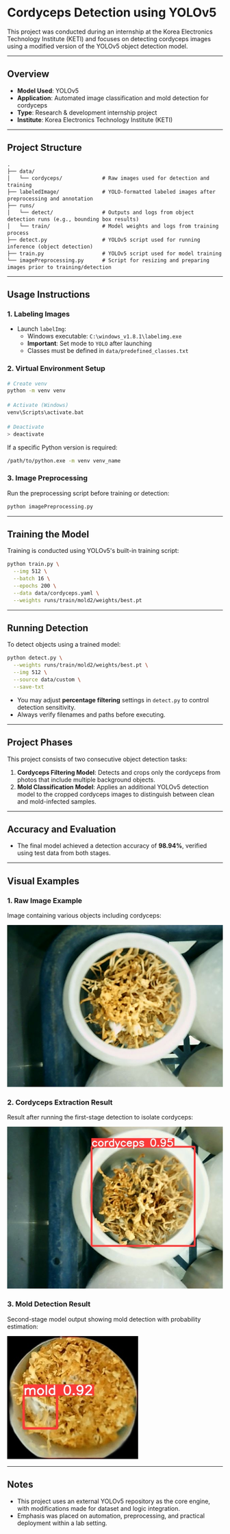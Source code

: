 # Cordyceps Detection using YOLOv5

This project was conducted during an internship at the Korea Electronics Technology Institute (KETI) and focuses on detecting cordyceps images using a modified version of the YOLOv5 object detection model.

---

## Overview

- **Model Used**: YOLOv5
- **Application**: Automated image classification and mold detection for cordyceps
- **Type**: Research & development internship project
- **Institute**: Korea Electronics Technology Institute (KETI)

---

## Project Structure

```
.
├── data/
│   └── cordyceps/             # Raw images used for detection and training
├── labeledImage/              # YOLO-formatted labeled images after preprocessing and annotation
├── runs/
│   └── detect/                # Outputs and logs from object detection runs (e.g., bounding box results)
│   └── train/                 # Model weights and logs from training process
├── detect.py                  # YOLOv5 script used for running inference (object detection)
├── train.py                   # YOLOv5 script used for model training
└── imagePreprocessing.py      # Script for resizing and preparing images prior to training/detection
```

---

## Usage Instructions

### 1. Labeling Images

- Launch `labelImg`:
  - Windows executable: `C:\windows_v1.8.1\labelimg.exe`
  - **Important**: Set mode to `YOLO` after launching
  - Classes must be defined in `data/predefined_classes.txt`

### 2. Virtual Environment Setup

```bash
# Create venv
python -m venv venv

# Activate (Windows)
venv\Scripts\activate.bat

# Deactivate
> deactivate
```

If a specific Python version is required:
```bash
/path/to/python.exe -m venv venv_name
```

### 3. Image Preprocessing

Run the preprocessing script before training or detection:
```bash
python imagePreprocessing.py
```

---

## Training the Model

Training is conducted using YOLOv5's built-in training script:
```bash
python train.py \
  --img 512 \
  --batch 16 \
  --epochs 200 \
  --data data/cordyceps.yaml \
  --weights runs/train/mold2/weights/best.pt
```

---

## Running Detection

To detect objects using a trained model:
```bash
python detect.py \
  --weights runs/train/mold2/weights/best.pt \
  --img 512 \
  --source data/custom \
  --save-txt
```

- You may adjust **percentage filtering** settings in `detect.py` to control detection sensitivity.
- Always verify filenames and paths before executing.

---

## Project Phases

This project consists of two consecutive object detection tasks:

1. **Cordyceps Filtering Model**: Detects and crops only the cordyceps from photos that include multiple background objects.
2. **Mold Classification Model**: Applies an additional YOLOv5 detection model to the cropped cordyceps images to distinguish between clean and mold-infected samples.

---

## Accuracy and Evaluation

- The final model achieved a detection accuracy of **98.94%**, verified using test data from both stages.

---

## Visual Examples

### 1. Raw Image Example
Image containing various objects including cordyceps:

![](./labeledImage/cordyceps1/i2_0_1_000904.jpg)

### 2. Cordyceps Extraction Result
Result after running the first-stage detection to isolate cordyceps:

![](./runs/detect/cordyceps1/i2_0_3_000916.jpg)

### 3. Mold Detection Result
Second-stage model output showing mold detection with probability estimation:

![](./sampleResultImage.jpg)

---

## Notes

- This project uses an external YOLOv5 repository as the core engine, with modifications made for dataset and logic integration.
- Emphasis was placed on automation, preprocessing, and practical deployment within a lab setting.

